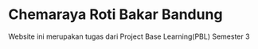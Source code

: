 # Chemaraya Roti Bakar Bandung
Website ini merupakan tugas dari Project Base Learning(PBL) Semester 3
